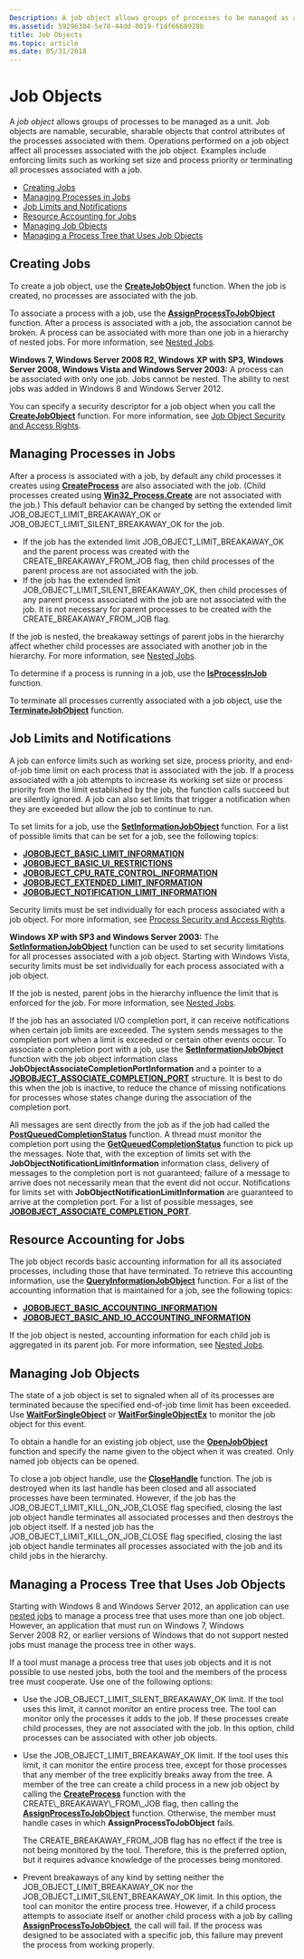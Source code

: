 ```yaml
---
Description: A job object allows groups of processes to be managed as a unit. Job objects are namable, securable, sharable objects that control attributes of the processes associated with them.
ms.assetid: 59296384-5e78-44dd-8019-f1df6668928b
title: Job Objects
ms.topic: article
ms.date: 05/31/2018
---
```


# Job Objects

A *job object* allows groups of processes to be managed as a unit. Job objects are namable, securable, sharable objects that control attributes of the processes associated with them. Operations performed on a job object affect all processes associated with the job object. Examples include enforcing limits such as working set size and process priority or terminating all processes associated with a job.

-   [Creating Jobs](#creating-jobs)
-   [Managing Processes in Jobs](#managing-processes-in-jobs)
-   [Job Limits and Notifications](#job-limits-and-notifications)
-   [Resource Accounting for Jobs](#resource-accounting-for-jobs)
-   [Managing Job Objects](#managing-job-objects)
-   [Managing a Process Tree that Uses Job Objects](#managing-a-process-tree-that-uses-job-objects)

## Creating Jobs

To create a job object, use the [**CreateJobObject**](/windows/desktop/api/WinBase/nf-winbase-createjobobjecta) function. When the job is created, no processes are associated with the job.

To associate a process with a job, use the [**AssignProcessToJobObject**](https://msdn.microsoft.com/en-us/library/ms681949(v=VS.85).aspx) function. After a process is associated with a job, the association cannot be broken. A process can be associated with more than one job in a hierarchy of nested jobs. For more information, see [Nested Jobs](nested-jobs.md).

**Windows 7, Windows Server 2008 R2, Windows XP with SP3, Windows Server 2008, Windows Vista and Windows Server 2003:** A process can be associated with only one job. Jobs cannot be nested. The ability to nest jobs was added in Windows 8 and Windows Server 2012.

You can specify a security descriptor for a job object when you call the [**CreateJobObject**](/windows/desktop/api/WinBase/nf-winbase-createjobobjecta) function. For more information, see [Job Object Security and Access Rights](job-object-security-and-access-rights.md).

## Managing Processes in Jobs

After a process is associated with a job, by default any child processes it creates using [**CreateProcess**](https://msdn.microsoft.com/en-us/library/ms682425(v=VS.85).aspx) are also associated with the job. (Child processes created using [**Win32\_Process.Create**](https://msdn.microsoft.com/en-us/library/Aa389388(v=VS.85).aspx) are not associated with the job.) This default behavior can be changed by setting the extended limit JOB\_OBJECT\_LIMIT\_BREAKAWAY\_OK or JOB\_OBJECT\_LIMIT\_SILENT\_BREAKAWAY\_OK for the job.

-   If the job has the extended limit JOB\_OBJECT\_LIMIT\_BREAKAWAY\_OK and the parent process was created with the CREATE\_BREAKAWAY\_FROM\_JOB flag, then child processes of the parent process are not associated with the job.
-   If the job has the extended limit JOB\_OBJECT\_LIMIT\_SILENT\_BREAKAWAY\_OK, then child processes of any parent process associated with the job are not associated with the job. It is not necessary for parent processes to be created with the CREATE\_BREAKAWAY\_FROM\_JOB flag.

If the job is nested, the breakaway settings of parent jobs in the hierarchy affect whether child processes are associated with another job in the hierarchy. For more information, see [Nested Jobs](nested-jobs.md).

To determine if a process is running in a job, use the [**IsProcessInJob**](https://msdn.microsoft.com/en-us/library/ms684127(v=VS.85).aspx) function.

To terminate all processes currently associated with a job object, use the [**TerminateJobObject**](https://msdn.microsoft.com/en-us/library/ms686709(v=VS.85).aspx) function.

## Job Limits and Notifications

A job can enforce limits such as working set size, process priority, and end-of-job time limit on each process that is associated with the job. If a process associated with a job attempts to increase its working set size or process priority from the limit established by the job, the function calls succeed but are silently ignored. A job can also set limits that trigger a notification when they are exceeded but allow the job to continue to run.

To set limits for a job, use the [**SetInformationJobObject**](https://msdn.microsoft.com/en-us/library/ms686216(v=VS.85).aspx) function. For a list of possible limits that can be set for a job, see the following topics:

-   [**JOBOBJECT\_BASIC\_LIMIT\_INFORMATION**](/windows/desktop/api/WinNT/ns-winnt-jobobject_basic_limit_information)
-   [**JOBOBJECT\_BASIC\_UI\_RESTRICTIONS**](/windows/desktop/api/WinNT/ns-winnt-jobobject_basic_ui_restrictions)
-   [**JOBOBJECT\_CPU\_RATE\_CONTROL\_INFORMATION**](/windows/desktop/api/Winnt/ns-winnt-jobobject_cpu_rate_control_information)
-   [**JOBOBJECT\_EXTENDED\_LIMIT\_INFORMATION**](/windows/desktop/api/WinNT/ns-winnt-jobobject_extended_limit_information)
-   [**JOBOBJECT\_NOTIFICATION\_LIMIT\_INFORMATION**](/windows/desktop/api/WinNT/ns-winnt-jobobject_notification_limit_information)

Security limits must be set individually for each process associated with a job object. For more information, see [Process Security and Access Rights](process-security-and-access-rights.md).

**Windows XP with SP3 and Windows Server 2003:** The [**SetInformationJobObject**](https://msdn.microsoft.com/en-us/library/ms686216(v=VS.85).aspx) function can be used to set security limitations for all processes associated with a job object. Starting with Windows Vista, security limits must be set individually for each process associated with a job object.

If the job is nested, parent jobs in the hierarchy influence the limit that is enforced for the job. For more information, see [Nested Jobs](nested-jobs.md).

If the job has an associated I/O completion port, it can receive notifications when certain job limits are exceeded. The system sends messages to the completion port when a limit is exceeded or certain other events occur. To associate a completion port with a job, use the [**SetInformationJobObject**](https://msdn.microsoft.com/en-us/library/ms686216(v=VS.85).aspx) function with the job object information class **JobObjectAssociateCompletionPortInformation** and a pointer to a [**JOBOBJECT\_ASSOCIATE\_COMPLETION\_PORT**](/windows/desktop/api/WinNT/ns-winnt-jobobject_associate_completion_port) structure. It is best to do this when the job is inactive, to reduce the chance of missing notifications for processes whose states change during the association of the completion port.

All messages are sent directly from the job as if the job had called the [**PostQueuedCompletionStatus**](https://msdn.microsoft.com/en-us/library/Aa365458(v=VS.85).aspx) function. A thread must monitor the completion port using the [**GetQueuedCompletionStatus**](https://msdn.microsoft.com/en-us/library/Aa364986(v=VS.85).aspx) function to pick up the messages. Note that, with the exception of limits set with the **JobObjectNotificationLimitInformation** information class, delivery of messages to the completion port is not guaranteed; failure of a message to arrive does not necessarily mean that the event did not occur. Notifications for limits set with **JobObjectNotificationLimitInformation** are guaranteed to arrive at the completion port. For a list of possible messages, see [**JOBOBJECT\_ASSOCIATE\_COMPLETION\_PORT**](/windows/desktop/api/WinNT/ns-winnt-jobobject_associate_completion_port).

## Resource Accounting for Jobs

The job object records basic accounting information for all its associated processes, including those that have terminated. To retrieve this accounting information, use the [**QueryInformationJobObject**](https://msdn.microsoft.com/en-us/library/ms684925(v=VS.85).aspx) function. For a list of the accounting information that is maintained for a job, see the following topics:

-   [**JOBOBJECT\_BASIC\_ACCOUNTING\_INFORMATION**](/windows/desktop/api/WinNT/ns-winnt-jobobject_basic_accounting_information)
-   [**JOBOBJECT\_BASIC\_AND\_IO\_ACCOUNTING\_INFORMATION**](/windows/desktop/api/WinNT/ns-winnt-jobobject_basic_and_io_accounting_information)

If the job object is nested, accounting information for each child job is aggregated in its parent job. For more information, see [Nested Jobs](nested-jobs.md).

## Managing Job Objects

The state of a job object is set to signaled when all of its processes are terminated because the specified end-of-job time limit has been exceeded. Use [**WaitForSingleObject**](https://msdn.microsoft.com/en-us/library/ms687032(v=VS.85).aspx) or [**WaitForSingleObjectEx**](https://msdn.microsoft.com/en-us/library/ms687036(v=VS.85).aspx) to monitor the job object for this event.

To obtain a handle for an existing job object, use the [**OpenJobObject**](/windows/desktop/api/WinBase/nf-winbase-openjobobjecta) function and specify the name given to the object when it was created. Only named job objects can be opened.

To close a job object handle, use the [**CloseHandle**](https://msdn.microsoft.com/en-us/library/ms724211(v=VS.85).aspx) function. The job is destroyed when its last handle has been closed and all associated processes have been terminated. However, if the job has the JOB\_OBJECT\_LIMIT\_KILL\_ON\_JOB\_CLOSE flag specified, closing the last job object handle terminates all associated processes and then destroys the job object itself. If a nested job has the JOB\_OBJECT\_LIMIT\_KILL\_ON\_JOB\_CLOSE flag specified, closing the last job object handle terminates all processes associated with the job and its child jobs in the hierarchy.

## Managing a Process Tree that Uses Job Objects

Starting with Windows 8 and Windows Server 2012, an application can use [nested jobs](nested-jobs.md) to manage a process tree that uses more than one job object. However, an application that must run on Windows 7, Windows Server 2008 R2, or earlier versions of Windows that do not support nested jobs must manage the process tree in other ways.

If a tool must manage a process tree that uses job objects and it is not possible to use nested jobs, both the tool and the members of the process tree must cooperate. Use one of the following options:

-   Use the JOB\_OBJECT\_LIMIT\_SILENT\_BREAKAWAY\_OK limit. If the tool uses this limit, it cannot monitor an entire process tree. The tool can monitor only the processes it adds to the job. If these processes create child processes, they are not associated with the job. In this option, child processes can be associated with other job objects.
-   Use the JOB\_OBJECT\_LIMIT\_BREAKAWAY\_OK limit. If the tool uses this limit, it can monitor the entire process tree, except for those processes that any member of the tree explicitly breaks away from the tree. A member of the tree can create a child process in a new job object by calling the [**CreateProcess**](https://msdn.microsoft.com/en-us/library/ms682425(v=VS.85).aspx) function with the CREATE\_BREAKAWAY\_FROM\_JOB flag, then calling the [**AssignProcessToJobObject**](https://msdn.microsoft.com/en-us/library/ms681949(v=VS.85).aspx) function. Otherwise, the member must handle cases in which **AssignProcessToJobObject** fails.

    The CREATE\_BREAKAWAY\_FROM\_JOB flag has no effect if the tree is not being monitored by the tool. Therefore, this is the preferred option, but it requires advance knowledge of the processes being monitored.

-   Prevent breakaways of any kind by setting neither the JOB\_OBJECT\_LIMIT\_BREAKAWAY\_OK nor the JOB\_OBJECT\_LIMIT\_SILENT\_BREAKAWAY\_OK limit. In this option, the tool can monitor the entire process tree. However, if a child process attempts to associate itself or another child process with a job by calling [**AssignProcessToJobObject**](https://msdn.microsoft.com/en-us/library/ms681949(v=VS.85).aspx), the call will fail. If the process was designed to be associated with a specific job, this failure may prevent the process from working properly.

 

 



